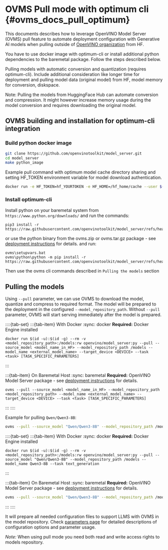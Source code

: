 # OVMS Pull mode with optimum cli {#ovms_docs_pull_optimum}

This documents describes how to leverage OpenVINO Model Server (OVMS) pull feature to automate deployment configuration with Generative AI models when pulling outside of [OpenVINO organization](https://huggingface.co/OpenVINO) from HF.

You have to use docker image with optimum-cli or install additional python dependencies to the baremetal package. Follow the steps described below.

Pulling models with automatic conversion and quantization (requires optimum-cli). Include additional consideration like longer time for deployment and pulling model data (original model) from HF, model memory for conversion, diskspace.

Note: Pulling the models from HuggingFace Hub can automate conversion and compression. It might however increase memory usage during the model conversion and requires downloading the original model.

## OVMS building and installation for optimum-cli integration
### Build python docker image
```bash
git clone https://github.com/openvinotoolkit/model_server.git
cd model_server
make python_image
```

Example pull command with optimum model cache directory sharing and setting HF_TOKEN environment variable for model download authentication.

```bash
docker run -e HF_TOKEN=hf_YOURTOKEN -e HF_HOME=/hf_home/cache --user $(id -u):$(id -g) --group-add=$(id -g) -v /opt/home/user/.cache/huggingface/:/hf_home/cache -v $(pwd)/models:/models:rw openvino/model_server:py --pull --model_repository_path /models --source_model meta-llama/Meta-Llama-3-8B-Instruct
```

### Install optimum-cli
Install python on your baremetal system from `https://www.python.org/downloads/` and run the commands:
```console
pip3 install -r https://raw.githubusercontent.com/openvinotoolkit/model_server/refs/heads/main/demos/common/export_models/requirements.txt
```

or use the python binary from the ovms.zip or ovms.tar.gz package - see [deployment instructions](deploying_server_baremetal.md) for details.
and run:
```console
ovms\setupvars.bat
ovms\python\python -m pip install -r https://raw.githubusercontent.com/openvinotoolkit/model_server/refs/heads/main/demos/common/export_models/requirements.txt
```
Then use the ovms cli commands described in `Pulling the models` section

## Pulling the models

Using `--pull` parameter, we can use OVMS to download the model, quantize and compress to required format. The model will be prepared to the deployment in the configured `--model_repository_path`. Without `--pull` parameter, OVMS will start serving immediately after the model is prepared.

::::{tab-set}
:::{tab-item} With Docker
:sync: docker
**Required:** Docker Engine installed

```text
docker run $(id -u):$(id -g) --rm -v <model_repository_path>:/models:rw openvino/model_server:py --pull --source_model <model_name_in_HF> --model_repository_path /models --model_name <external_model_name> --target_device <DEVICE> --task <task> [TASK_SPECIFIC_PARAMETERS]
```
:::

:::{tab-item} On Baremetal Host
:sync: baremetal
**Required:** OpenVINO Model Server package - see [deployment instructions](./deploying_server_baremetal.md) for details.

```text
ovms --pull --source_model <model_name_in_HF> --model_repository_path <model_repository_path> --model_name <external_model_name> --target_device <DEVICE> --task <task> [TASK_SPECIFIC_PARAMETERS]
```
:::
::::

Example for pulling `Qwen/Qwen3-8B`:

```bash
ovms --pull --source_model "Qwen/Qwen3-8B" --model_repository_path /models --model_name Qwen3-8B --target_device CPU --task text_generation 
```
::::{tab-set}
:::{tab-item} With Docker
:sync: docker
**Required:** Docker Engine installed

```text
docker run $(id -u):$(id -g) --rm -v <model_repository_path>:/models:rw openvino/model_server:py --pull --source_model "Qwen/Qwen3-8B" --model_repository_path /models --model_name Qwen3-8B --task text_generation
```
:::

:::{tab-item} On Baremetal Host
:sync: baremetal
**Required:** OpenVINO Model Server package - see [deployment instructions](./deploying_server_baremetal.md) for details.

```bash
ovms --pull --source_model "Qwen/Qwen3-8B" --model_repository_path /models --model_name Qwen3-8B --task text_generation 
```
:::
::::


It will prepare all needed configuration files to support LLMS with OVMS in the model repository. Check [parameters page](./parameters.md) for detailed descriptions of configuration options and parameter usage.


*Note:*
When using pull mode you need both read and write access rights to models repository.
